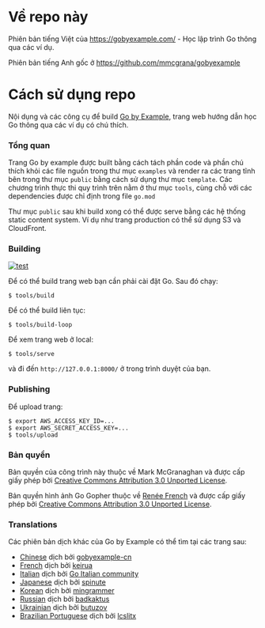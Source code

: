 # Về repo này

Phiên bản tiếng Việt của https://gobyexample.com/ - Học lập trình Go thông qua các ví dụ.

Phiên bản tiếng Anh gốc ở https://github.com/mmcgrana/gobyexample

# Cách sử dụng repo

Nội dụng và các công cụ để build [Go by Example](https://gobyexample.com),
trang web hướng dẫn học Go thông qua các ví dụ có chú thích.

### Tổng quan

Trang Go by example được built bằng cách tách phần code và phần
chú thích khỏi các file nguồn trong thư mục `examples` và render ra
các trang tĩnh bên trong thư mục `public` bằng cách sử dụng thư mục `template`.
Các chương trình thực thi quy trình trên nằm ở thư mục `tools`, cùng chỗ với các dependencies
được chỉ định trong file `go.mod`

Thư mục `public` sau khi build xong có thể được serve bằng các hệ thống static content system.
Ví dụ như trang production có thể sử dụng S3 và CloudFront.

### Building

[![test](https://github.com/mmcgrana/gobyexample/actions/workflows/test.yml/badge.svg)](https://github.com/mmcgrana/gobyexample/actions/workflows/test.yml)

Để có thể build trang web bạn cần phải cài đặt Go. Sau đó chạy:

```console
$ tools/build
```

Để có thể build liên tục:

```console
$ tools/build-loop
```

Để xem trang web ở local:

```
$ tools/serve
```

và đi đến `http://127.0.0.1:8000/` ở trong trình duyệt của bạn.

### Publishing

Để upload trang:

```console
$ export AWS_ACCESS_KEY_ID=...
$ export AWS_SECRET_ACCESS_KEY=...
$ tools/upload
```

### Bản quyền

Bản quyền của công trình này thuộc về Mark McGranaghan và được cấp giấy phép bởi
[Creative Commons Attribution 3.0 Unported License](http://creativecommons.org/licenses/by/3.0/).

Bản quyền hình ảnh Go Gopher thuộc về [Renée French](https://reneefrench.blogspot.com/) và được cấp giấy phép bởi
[Creative Commons Attribution 3.0 Unported License](http://creativecommons.org/licenses/by/3.0/).

### Translations

Các phiên bản dịch khác của Go by Example có thể tìm tại các trang sau:

- [Chinese](https://gobyexample-cn.github.io/) dịch bởi [gobyexample-cn](https://github.com/gobyexample-cn)
- [French](http://le-go-par-l-exemple.keiruaprod.fr) dịch bởi [keirua](https://github.com/keirua/gobyexample)
- [Italian](https://gobyexample.it) dịch bởi [Go Italian community](https://github.com/golangit/gobyexample-it)
- [Japanese](http://spinute.org/go-by-example) dịch bởi [spinute](https://github.com/spinute)
- [Korean](https://mingrammer.com/gobyexample/) dịch bởi [mingrammer](https://github.com/mingrammer)
- [Russian](https://gobyexample.com.ru/) dịch bởi [badkaktus](https://github.com/badkaktus)
- [Ukrainian](https://butuzov.github.io/gobyexample/) dịch bởi [butuzov](https://github.com/butuzov/gobyexample)
- [Brazilian Portuguese](https://lcslitx.github.io/GoEmExemplos/) dịch bởi [lcslitx](https://github.com/LCSLITX)
